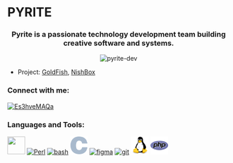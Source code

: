 # PYRITE
<h3 align="center">Pyrite is a passionate technology development team building creative software and systems.</h3>

<p align="center"> <img src="https://komarev.com/ghpvc/?username=pyrite-dev&label=Profile%20views&color=0e75b6&style=flat" alt="pyrite-dev" /> </p>

- Project: [GoldFish](https://github.com/pyrite-dev/goldfish), [NishBox](https://github.com/pyrite-dev/nishbox/)

<h3 align="left">Connect with me:</h3>
<p align="left">
<a href="https://discord.gg/Es3hveMAQa" target="blank"><img align="center" src="https://raw.githubusercontent.com/rahuldkjain/github-profile-readme-generator/master/src/images/icons/Social/discord.svg" alt="Es3hveMAQa" height="30" width="40" /></a>
</p>

<h3 align="left">Languages and Tools:</h3>
<p align="left"> <a href="https://www.jenkins.io/" target="_blank" rel="noreferrer"><img src="https://www.vectorlogo.zone/logos/jenkins/jenkins-icon.svg" width="40" height="40"></a> <a href="https://www.perl.org/" target="_blank" rel="noreferrer"><img src="https://www.vectorlogo.zone/logos/perl/perl-icon.svg" alt="Perl" width="40" height="40"/></a> <a href="https://www.gnu.org/software/bash/" target="_blank" rel="noreferrer"><img src="https://www.vectorlogo.zone/logos/gnu_bash/gnu_bash-icon.svg" alt="bash" width="40" height="40"/></a> <a href="https://www.cprogramming.com/" target="_blank" rel="noreferrer"><img src="https://raw.githubusercontent.com/devicons/devicon/master/icons/c/c-original.svg" alt="c" width="40" height="40"/></a> <a href="https://www.figma.com/" target="_blank" rel="noreferrer"><img src="https://www.vectorlogo.zone/logos/figma/figma-icon.svg" alt="figma" width="40" height="40"/></a> <a href="https://git-scm.com/" target="_blank" rel="noreferrer"><img src="https://www.vectorlogo.zone/logos/git-scm/git-scm-icon.svg" alt="git" width="40" height="40"/></a> <a href="https://www.linux.org/" target="_blank" rel="noreferrer"><img src="https://raw.githubusercontent.com/devicons/devicon/master/icons/linux/linux-original.svg" alt="linux" width="40" height="40"/></a> <a href="https://www.php.net" target="_blank" rel="noreferrer"><img src="https://raw.githubusercontent.com/devicons/devicon/master/icons/php/php-original.svg" alt="php" width="40" height="40"/></a> </p>

